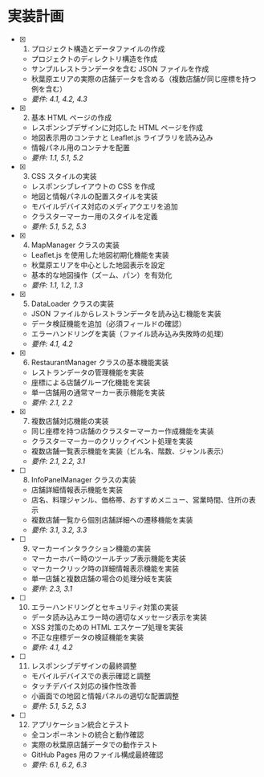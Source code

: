 # 実装計画

- [x] 1. プロジェクト構造とデータファイルの作成

  - プロジェクトのディレクトリ構造を作成
  - サンプルレストランデータを含む JSON ファイルを作成
  - 秋葉原エリアの実際の店舗データを含める（複数店舗が同じ座標を持つ例を含む）
  - _要件: 4.1, 4.2, 4.3_

- [x] 2. 基本 HTML ページの作成

  - レスポンシブデザインに対応した HTML ページを作成
  - 地図表示用のコンテナと Leaflet.js ライブラリを読み込み
  - 情報パネル用のコンテナを配置
  - _要件: 1.1, 5.1, 5.2_

- [x] 3. CSS スタイルの実装

  - レスポンシブレイアウトの CSS を作成
  - 地図と情報パネルの配置スタイルを実装
  - モバイルデバイス対応のメディアクエリを追加
  - クラスターマーカー用のスタイルを定義
  - _要件: 5.1, 5.2, 5.3_

- [x] 4. MapManager クラスの実装

  - Leaflet.js を使用した地図初期化機能を実装
  - 秋葉原エリアを中心とした地図表示を設定
  - 基本的な地図操作（ズーム、パン）を有効化
  - _要件: 1.1, 1.2, 1.3_

- [x] 5. DataLoader クラスの実装

  - JSON ファイルからレストランデータを読み込む機能を実装
  - データ検証機能を追加（必須フィールドの確認）
  - エラーハンドリングを実装（ファイル読み込み失敗時の処理）
  - _要件: 4.1, 4.2_

- [x] 6. RestaurantManager クラスの基本機能実装

  - レストランデータの管理機能を実装
  - 座標による店舗グループ化機能を実装
  - 単一店舗用の通常マーカー表示機能を実装
  - _要件: 2.1, 2.2_

- [x] 7. 複数店舗対応機能の実装

  - 同じ座標を持つ店舗のクラスターマーカー作成機能を実装
  - クラスターマーカーのクリックイベント処理を実装
  - 複数店舗一覧表示機能を実装（ビル名、階数、ジャンル表示）
  - _要件: 2.1, 2.2, 3.1_

- [ ] 8. InfoPanelManager クラスの実装

  - 店舗詳細情報表示機能を実装
  - 店名、料理ジャンル、価格帯、おすすめメニュー、営業時間、住所の表示
  - 複数店舗一覧から個別店舗詳細への遷移機能を実装
  - _要件: 3.1, 3.2, 3.3_

- [ ] 9. マーカーインタラクション機能の実装

  - マーカーホバー時のツールチップ表示機能を実装
  - マーカークリック時の詳細情報表示機能を実装
  - 単一店舗と複数店舗の場合の処理分岐を実装
  - _要件: 2.3, 3.1_

- [ ] 10. エラーハンドリングとセキュリティ対策の実装

  - データ読み込みエラー時の適切なメッセージ表示を実装
  - XSS 対策のための HTML エスケープ処理を実装
  - 不正な座標データの検証機能を実装
  - _要件: 4.1, 4.2_

- [ ] 11. レスポンシブデザインの最終調整

  - モバイルデバイスでの表示確認と調整
  - タッチデバイス対応の操作性改善
  - 小画面での地図と情報パネルの適切な配置調整
  - _要件: 5.1, 5.2, 5.3_

- [ ] 12. アプリケーション統合とテスト
  - 全コンポーネントの統合と動作確認
  - 実際の秋葉原店舗データでの動作テスト
  - GitHub Pages 用のファイル構成最終確認
  - _要件: 6.1, 6.2, 6.3_
